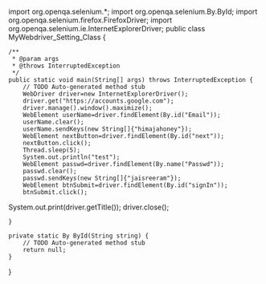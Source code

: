import org.openqa.selenium.*;
import org.openqa.selenium.By.ById;
import org.openqa.selenium.firefox.FirefoxDriver;
import org.openqa.selenium.ie.InternetExplorerDriver;
public class MyWebdriver_Setting_Class {

	/**
	 * @param args
	 * @throws InterruptedException 
	 */
	public static void main(String[] args) throws InterruptedException {
		// TODO Auto-generated method stub
		WebDriver driver=new InternetExplorerDriver();
		driver.get("https://accounts.google.com");
		driver.manage().window().maximize();
		WebElement userName=driver.findElement(By.id("Email"));
		userName.clear();
		userName.sendKeys(new String[]{"himajahoney"});
		WebElement nextButton=driver.findElement(By.id("next"));
		nextButton.click();
		Thread.sleep(5);
		System.out.println("test");
		WebElement passwd=driver.findElement(By.name("Passwd"));
		passwd.clear();
		passwd.sendKeys(new String[]{"jaisreeram"});
		WebElement btnSubmit=driver.findElement(By.id("signIn"));
		btnSubmit.click();
System.out.print(driver.getTitle());
driver.close();

	}

	private static By ById(String string) {
		// TODO Auto-generated method stub
		return null;
	}

}
